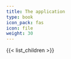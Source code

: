 ```yaml
---
title: The application
type: book
icon_pack: fas
icon: file
weight: 30
---
```


{{< list_children >}}
